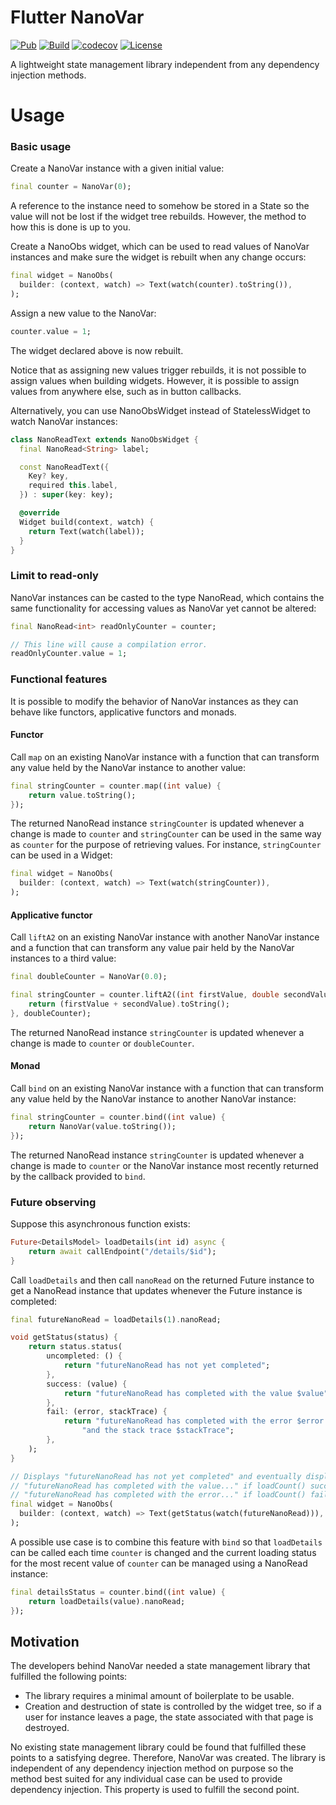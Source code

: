 # Flutter NanoVar

[![Pub](https://img.shields.io/pub/v/flutter_nano_var.svg?label=flutter_nano_var)](https://pub.dev/packages/flutter_nano_var)
[![Build](https://github.com/oborgen/nano_var/actions/workflows/build.yaml/badge.svg)](https://github.com/oborgen/nano_var/actions)
[![codecov](https://codecov.io/gh/oborgen/nano_var/branch/master/graph/badge.svg?token=M8RFX21Y49)](https://codecov.io/gh/oborgen/nano_var)
[![License](https://img.shields.io/badge/License-BSD%203--Clause-blue.svg)](https://opensource.org/licenses/BSD-3-Clause)

A lightweight state management library independent from any dependency
injection methods.

# Usage

### Basic usage

Create a NanoVar instance with a given initial value:

```dart
final counter = NanoVar(0);
```

A reference to the instance need to somehow be stored in a State so the value
will not be lost if the widget tree rebuilds.
However, the method to how this is done is up to you.

Create a NanoObs widget, which can be used to read values of NanoVar instances
and make sure the widget is rebuilt when any change occurs:

```dart
final widget = NanoObs(
  builder: (context, watch) => Text(watch(counter).toString()),
);
```

Assign a new value to the NanoVar:

```dart
counter.value = 1;
```

The widget declared above is now rebuilt.

Notice that as assigning new values trigger rebuilds, it is not possible to
assign values when building widgets.
However, it is possible to assign values from anywhere else, such as in button
callbacks.

Alternatively, you can use NanoObsWidget instead of StatelessWidget to watch
NanoVar instances:

```dart
class NanoReadText extends NanoObsWidget {
  final NanoRead<String> label;

  const NanoReadText({
    Key? key,
    required this.label,
  }) : super(key: key);

  @override
  Widget build(context, watch) {
    return Text(watch(label));
  }
}
```

### Limit to read-only

NanoVar instances can be casted to the type NanoRead, which contains the same
functionality for accessing values as NanoVar yet cannot be altered:

```dart
final NanoRead<int> readOnlyCounter = counter;

// This line will cause a compilation error.
readOnlyCounter.value = 1;
```

### Functional features

It is possible to modify the behavior of NanoVar instances as they can behave
like functors, applicative functors and monads.

#### Functor

Call `map` on an existing NanoVar instance with a function that can transform
any value held by the NanoVar instance to another value:

```dart
final stringCounter = counter.map((int value) {
    return value.toString();
});
```

The returned NanoRead instance `stringCounter` is updated whenever a change is
made to `counter` and `stringCounter` can be used in the same way as `counter`
for the purpose of retrieving values.
For instance, `stringCounter` can be used in a Widget:

```dart
final widget = NanoObs(
  builder: (context, watch) => Text(watch(stringCounter)),
);
```

#### Applicative functor

Call `liftA2` on an existing NanoVar instance with another NanoVar instance and
a function that can transform any value pair held by the NanoVar instances to a
third value:

```dart
final doubleCounter = NanoVar(0.0);

final stringCounter = counter.liftA2((int firstValue, double secondValue) {
    return (firstValue + secondValue).toString();
}, doubleCounter);
```

The returned NanoRead instance `stringCounter` is updated whenever a change is
made to `counter` or `doubleCounter`.

#### Monad

Call `bind` on an existing NanoVar instance with a function that can transform
any value held by the NanoVar instance to another NanoVar instance:

```dart
final stringCounter = counter.bind((int value) {
    return NanoVar(value.toString());
});
```

The returned NanoRead instance `stringCounter` is updated whenever a change is
made to `counter` or the NanoVar instance most recently returned by the
callback provided to `bind`.

### Future observing

Suppose this asynchronous function exists:

```dart
Future<DetailsModel> loadDetails(int id) async {
    return await callEndpoint("/details/$id");
}
```

Call `loadDetails` and then call `nanoRead` on the returned Future instance to
get a NanoRead instance that updates whenever the Future instance is completed:

```dart
final futureNanoRead = loadDetails(1).nanoRead;

void getStatus(status) {
    return status.status(
        uncompleted: () {
            return "futureNanoRead has not yet completed";
        },
        success: (value) {
            return "futureNanoRead has completed with the value $value";
        },
        fail: (error, stackTrace) {
            return "futureNanoRead has completed with the error $error " +
                "and the stack trace $stackTrace";
        },
    );
}

// Displays "futureNanoRead has not yet completed" and eventually displays
// "futureNanoRead has completed with the value..." if loadCount() succeeds or
// "futureNanoRead has completed with the error..." if loadCount() fails.
final widget = NanoObs(
  builder: (context, watch) => Text(getStatus(watch(futureNanoRead))),
);
```

A possible use case is to combine this feature with `bind` so that
`loadDetails` can be called each time `counter` is changed and the current
loading status for the most recent value of `counter` can be managed using a
NanoRead instance:

```dart
final detailsStatus = counter.bind((int value) {
    return loadDetails(value).nanoRead;
});
```

## Motivation

The developers behind NanoVar needed a state management library that fulfilled
the following points:

* The library requires a minimal amount of boilerplate to be usable.
* Creation and destruction of state is controlled by the widget tree, so if a
user for instance leaves a page, the state associated with that page is
destroyed.

No existing state management library could be found that fulfilled these points
to a satisfying degree.
Therefore, NanoVar was created. 
The library is independent of any dependency injection method on purpose so
the method best suited for any individual case can be used to provide
dependency injection.
This property is used to fulfill the second point.
